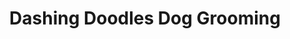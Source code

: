 ---
title: "Dashing Doodles Dog Grooming"
url: /eastbourne/dashing-doodles-dog-grooming/
shop: pet grooming
---